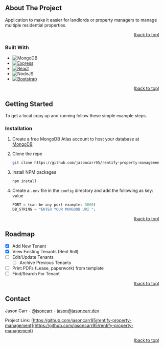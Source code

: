 <!-- Improved compatibility of back to top link: See: https://github.com/othneildrew/Best-README-Template/pull/73 -->

<a name="readme-top"></a>

<!--
*** Thanks for checking out the Best-README-Template. If you have a suggestion
*** that would make this better, please fork the repo and create a pull request
*** or simply open an issue with the tag "enhancement".
*** Don't forget to give the project a star!
*** Thanks again! Now go create something AMAZING! :D
-->

<!-- PROJECT SHIELDS -->
<!--
*** I'm using markdown "reference style" links for readability.
*** Reference links are enclosed in brackets [ ] instead of parentheses ( ).
*** See the bottom of this document for the declaration of the reference variables
*** for contributors-url, forks-url, etc. This is an optional, concise syntax you may use.
*** https://www.markdownguide.org/basic-syntax/#reference-style-links
-->
<!-- [![Contributors][contributors-shield]][contributors-url]
[![Forks][forks-shield]][forks-url]
[![Stargazers][stars-shield]][stars-url]
[![Issues][issues-shield]][issues-url]
[![MIT License][license-shield]][license-url]
[![LinkedIn][linkedin-shield]][linkedin-url] -->

<!-- PROJECT LOGO -->
<!-- <br />
<div align="center">
  <a href="https://github.com/jasoncarr95/rentify-property-management">
    <img src="images/logo.png" alt="Logo" width="80" height="80">
  </a>

<h3 align="center">rentify-property-management</h3>

  <p align="center">
    Application to make it easier for landlords or property managers to manage multiple residential properties.
    <br />
    <a href="https://github.com/jasoncarr95/rentify-property-management"><strong>Explore the docs »</strong></a>
    <br />
    <br />
    <a href="https://github.com/jasoncarr95/rentify-property-management">View Demo</a>
    ·
    <a href="https://github.com/jasoncarr95/rentify-property-management/issues">Report Bug</a>
    ·
    <a href="https://github.com/jasoncarr95/rentify-property-management/issues">Request Feature</a>
  </p>
</div> -->

<!-- TABLE OF CONTENTS -->
<!-- <details>
  <summary>Table of Contents</summary>
  <ol>
    <li>
      <a href="#about-the-project">About The Project</a>
      <ul>
        <li><a href="#built-with">Built With</a></li>
      </ul>
    </li>
    <li>
      <a href="#getting-started">Getting Started</a>
      <ul>
        <li><a href="#prerequisites">Prerequisites</a></li>
        <li><a href="#installation">Installation</a></li>
      </ul>
    </li>
    <li><a href="#usage">Usage</a></li>
    <li><a href="#roadmap">Roadmap</a></li>
    <li><a href="#contributing">Contributing</a></li>
    <li><a href="#license">License</a></li>
    <li><a href="#contact">Contact</a></li>
    <li><a href="#acknowledgments">Acknowledgments</a></li>
  </ol>
</details> -->

<!-- ABOUT THE PROJECT -->

## About The Project

<!-- [![Product Name Screen Shot][product-screenshot]](https://example.com) -->

Application to make it easier for landlords or property managers to manage multiple residential properties.

<!-- TODO ABOUT THE PROJECT -->

<p align="right">(<a href="#readme-top">back to top</a>)</p>

### Built With

<!-- * [![Next][Next.js]][Next-url] -->

- ![MongoDB](https://img.shields.io/badge/MongoDB-%234ea94b.svg?style=for-the-badge&logo=mongodb&logoColor=white)
- [![Express][express.js]][express-url]
- [![React][react.js]][react-url]
- ![NodeJS](https://img.shields.io/badge/node.js-6DA55F?style=for-the-badge&logo=node.js&logoColor=white)
    <!-- * [![Vue][Vue.js]][Vue-url] -->
    <!-- * [![Angular][Angular.io]][Angular-url] -->
    <!-- * [![Svelte][Svelte.dev]][Svelte-url] -->
    <!-- * [![Laravel][Laravel.com]][Laravel-url] -->
- [![Bootstrap][bootstrap.com]][bootstrap-url]
    <!-- * ![TailwindCSS](https://img.shields.io/badge/tailwindcss-%2338B2AC.svg?style=for-the-badge&logo=tailwind-css&logoColor=white) -->
    <!-- * [![JQuery][JQuery.com]][JQuery-url] -->

<p align="right">(<a href="#readme-top">back to top</a>)</p>

<!-- GETTING STARTED -->

## Getting Started

To get a local copy up and running follow these simple example steps.

<!-- ### Prerequisites

This is an example of how to list things you need to use the software and how to install them.

- npm

    ```sh
    npm install npm@latest -g
    ``` -->

### Installation

1. Create a free MongoDB Atlas account to host your database at [MongoDB](https://cloud.mongodb.com/)
2. Clone the repo

   ```sh
   git clone https://github.com/jasoncarr95/rentify-property-management.git
   ```

3. Install NPM packages

   ```sh
   npm install
   ```

4. Create a `.env` file in the `config` directory and add the following as key: value

   ```js
   PORT = (can be any port example: 3000)
   DB_STRING = "ENTER YOUR MONGODB URI ";
   ```

<p align="right">(<a href="#readme-top">back to top</a>)</p>

<!-- USAGE EXAMPLES -->

<!-- ## Usage

Use this space to show useful examples of how a project can be used. Additional screenshots, code examples and demos work well in this space. You may also link to more resources.

_For more examples, please refer to the [Documentation](https://example.com)_

<p align="right">(<a href="#readme-top">back to top</a>)</p>

ROADMAP -->

## Roadmap

- [x] Add New Tenant
- [x] View Existing Tenants (Rent Roll)
- [ ] Edit/Update Tenants
  - [ ] Archive Previous Tenants
- [ ] Print PDFs (Lease, paperwork) from template
- [ ] Find/Search For Tenant
<!--
See the [open issues](https://github.com/jasoncarr95/rentify-property-management/issues) for a full list of proposed features (and known issues). -->

<p align="right">(<a href="#readme-top">back to top</a>)</p>

<!-- CONTRIBUTING -->

<!-- ## Contributing

Contributions are what make the open source community such an amazing place to learn, inspire, and create. Any contributions you make are **greatly appreciated**.

If you have a suggestion that would make this better, please fork the repo and create a pull request. You can also simply open an issue with the tag "enhancement".
Don't forget to give the project a star! Thanks again!

1. Fork the Project
2. Create your Feature Branch (`git checkout -b feature/AmazingFeature`)
3. Commit your Changes (`git commit -m 'Add some AmazingFeature'`)
4. Push to the Branch (`git push origin feature/AmazingFeature`)
5. Open a Pull Request

<p align="right">(<a href="#readme-top">back to top</a>)</p>

LICENSE -->

<!-- ## License

Distributed under the MIT License. See `LICENSE.txt` for more information.

<p align="right">(<a href="#readme-top">back to top</a>)</p> -->

<!-- CONTACT -->

## Contact

Jason Carr - [@jsoncarr](https://twitter.com/jsoncarr) - [jason@jasoncarr.dev](mailto:jason@jasoncarr.dev)

Project Link: [https://github.com/jasoncarr95/rentify-property-management](https://github.com/jasoncarr95/rentify-property-management)

<p align="right">(<a href="#readme-top">back to top</a>)</p>

<!-- ACKNOWLEDGMENTS -->

<!-- ## Acknowledgments

- []()
- []()
- []() -->

<!-- MARKDOWN LINKS & IMAGES -->
<!-- https://www.markdownguide.org/basic-syntax/#reference-style-links -->

[react.js]: https://img.shields.io/badge/React-20232A?style=for-the-badge&logo=react&logoColor=61DAFB
[react-url]: https://reactjs.org/
[bootstrap.com]: https://img.shields.io/badge/Bootstrap-563D7C?style=for-the-badge&logo=bootstrap&logoColor=white
[bootstrap-url]: https://getbootstrap.com
[express-url]: http://expressjs.com/
[express.js]: https://img.shields.io/badge/express.js-%23404d59.svg?style=for-the-badge&logo=express&logoColor=%2361DAFB
